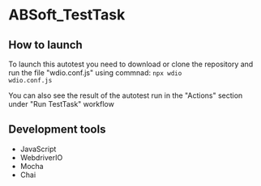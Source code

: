 # ABSoft_TestTask

## How to launch
To launch this autotest you need to download or clone the repository and run the file "wdio.conf.js" using commnad: <code>npx wdio wdio.conf.js</code>

You can also see the result of the autotest run in the "Actions" section under "Run TestTask" workflow

## Development tools
  - JavaScript
  - WebdriverIO
  - Mocha
  - Chai
